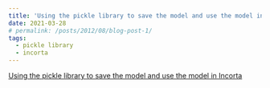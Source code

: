 ```yaml
---
title: 'Using the pickle library to save the model and use the model in Incorta'
date: 2021-03-28
# permalink: /posts/2012/08/blog-post-1/
tags:
  - pickle library
  - incorta
---
```


[Using the pickle library to save the model and use the model in Incorta](https://suziepyspark.blogspot.com/2021/03/using-pickle-to-save-model-in-incorta.html)